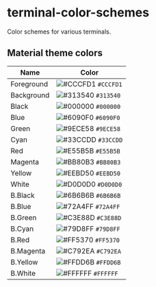 # terminal-color-schemes

Color schemes for various terminals.


## Material theme colors

| Name       | Color       |
| ---------- | ----------- |
| Foreground | ![#CCCFD1](https://via.placeholder.com/16/CCCFD1/000000?text=+) `#CCCFD1` |
| Background | ![#313540](https://via.placeholder.com/16/313540/000000?text=+) `#313540` |
| Black      | ![#000000](https://via.placeholder.com/16/000000/000000?text=+) `#000000` |
| Blue       | ![#6090F0](https://via.placeholder.com/16/6090F0/000000?text=+) `#6090F0` |
| Green      | ![#9ECE58](https://via.placeholder.com/16/9ECE58/000000?text=+) `#9ECE58` |
| Cyan       | ![#33CCDD](https://via.placeholder.com/16/33CCDD/000000?text=+) `#33CCDD` |
| Red        | ![#E55B5B](https://via.placeholder.com/16/E55B5B/000000?text=+) `#E55B5B` |
| Magenta    | ![#BB80B3](https://via.placeholder.com/16/BB80B3/000000?text=+) `#BB80B3` |
| Yellow     | ![#EEBD50](https://via.placeholder.com/16/EEBD50/000000?text=+) `#EEBD50` |
| White      | ![#D0D0D0](https://via.placeholder.com/16/D0D0D0/000000?text=+) `#D0D0D0` |
| B.Black    | ![#6B6B6B](https://via.placeholder.com/16/6B6B6B/000000?text=+) `#6B6B6B` |
| B.Blue     | ![#72A4FF](https://via.placeholder.com/16/72A4FF/000000?text=+) `#72A4FF` |
| B.Green    | ![#C3E88D](https://via.placeholder.com/16/C3E88D/000000?text=+) `#C3E88D` |
| B.Cyan     | ![#79D8FF](https://via.placeholder.com/16/79D8FF/000000?text=+) `#79D8FF` |
| B.Red      | ![#FF5370](https://via.placeholder.com/16/FF5370/000000?text=+) `#FF5370` |
| B.Magenta  | ![#C792EA](https://via.placeholder.com/16/C792EA/000000?text=+) `#C792EA` |
| B.Yellow   | ![#FFDD6B](https://via.placeholder.com/16/FFDD6B/000000?text=+) `#FFDD6B` |
| B.White    | ![#FFFFFF](https://via.placeholder.com/16/FFFFFF/000000?text=+) `#FFFFFF` |
